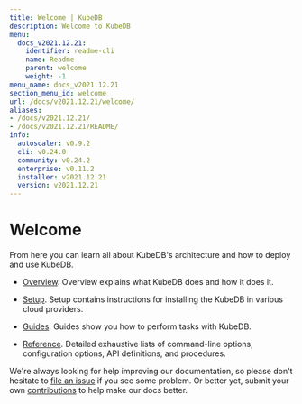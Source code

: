 ```yaml
---
title: Welcome | KubeDB
description: Welcome to KubeDB
menu:
  docs_v2021.12.21:
    identifier: readme-cli
    name: Readme
    parent: welcome
    weight: -1
menu_name: docs_v2021.12.21
section_menu_id: welcome
url: /docs/v2021.12.21/welcome/
aliases:
- /docs/v2021.12.21/
- /docs/v2021.12.21/README/
info:
  autoscaler: v0.9.2
  cli: v0.24.0
  community: v0.24.2
  enterprise: v0.11.2
  installer: v2021.12.21
  version: v2021.12.21
---
```


# Welcome

From here you can learn all about KubeDB's architecture and how to deploy and use KubeDB.

- [Overview](/docs/v2021.12.21/overview/). Overview explains what KubeDB does and how it does it.

- [Setup](/docs/v2021.12.21/setup/). Setup contains instructions for installing the KubeDB in various cloud providers.

- [Guides](/docs/v2021.12.21/guides/). Guides show you how to perform tasks with KubeDB.

- [Reference](/docs/v2021.12.21/reference/). Detailed exhaustive lists of command-line options, configuration options, API definitions, and procedures.

We're always looking for help improving our documentation, so please don't hesitate to [file an issue](https://github.com/kubedb/project/issues/new) if you see some problem. Or better yet, submit your own [contributions](/docs/v2021.12.21/CONTRIBUTING) to help make our docs better.
